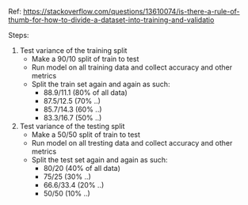 


Ref:  https://stackoverflow.com/questions/13610074/is-there-a-rule-of-thumb-for-how-to-divide-a-dataset-into-training-and-validatio


Steps:
1.  Test variance of the training split
    *  Make a 90/10 split of train to test
    *  Run model on all training data and collect accuracy and other metrics
    *  Split the train set again and again as such:
        *  88.9/11.1  (80% of all data)
        *  87.5/12.5  (70% ..)
        *  85.7/14.3  (60% ..)
        *  83.3/16.7  (50% ..)
2.  Test variance of the testing split
    *  Make a 50/50 split of train to test
    *  Run model on all tresting data and collect accuracy and other metrics
    *  Split the test set again and again as such:
        *  80/20        (40% of all data)
        *  75/25        (30% ..)
        *  66.6/33.4    (20% ..)
        *  50/50        (10% ..)